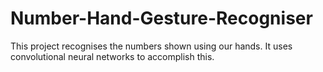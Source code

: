 # Number-Hand-Gesture-Recogniser
This project recognises the numbers shown using our hands. It uses convolutional neural networks to accomplish this.
